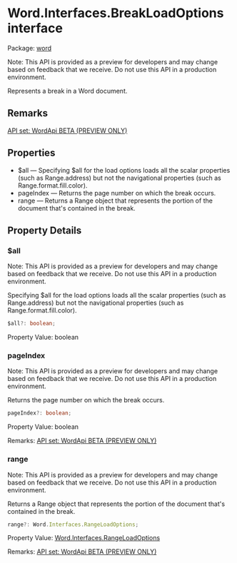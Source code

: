 # Word.Interfaces.BreakLoadOptions interface

Package: [word](/en-us/javascript/api/word)

Note: This API is provided as a preview for developers and may change based on feedback that we receive. Do not use this API in a production environment.

Represents a break in a Word document.

## Remarks

[API set: WordApi BETA (PREVIEW ONLY)](/en-us/javascript/api/requirement-sets/word/word-api-requirement-sets)

## Properties

- $all — Specifying $all for the load options loads all the scalar properties (such as Range.address) but not the navigational properties (such as Range.format.fill.color).
- pageIndex — Returns the page number on which the break occurs.
- range — Returns a Range object that represents the portion of the document that's contained in the break.

## Property Details

### $all

Note: This API is provided as a preview for developers and may change based on feedback that we receive. Do not use this API in a production environment.

Specifying $all for the load options loads all the scalar properties (such as Range.address) but not the navigational properties (such as Range.format.fill.color).

```typescript
$all?: boolean;
```

Property Value: boolean

### pageIndex

Note: This API is provided as a preview for developers and may change based on feedback that we receive. Do not use this API in a production environment.

Returns the page number on which the break occurs.

```typescript
pageIndex?: boolean;
```

Property Value: boolean

Remarks: [API set: WordApi BETA (PREVIEW ONLY)](/en-us/javascript/api/requirement-sets/word/word-api-requirement-sets)

### range

Note: This API is provided as a preview for developers and may change based on feedback that we receive. Do not use this API in a production environment.

Returns a Range object that represents the portion of the document that's contained in the break.

```typescript
range?: Word.Interfaces.RangeLoadOptions;
```

Property Value: [Word.Interfaces.RangeLoadOptions](/en-us/javascript/api/word/word.interfaces.rangeloadoptions)

Remarks: [API set: WordApi BETA (PREVIEW ONLY)](/en-us/javascript/api/requirement-sets/word/word-api-requirement-sets)